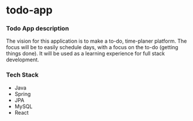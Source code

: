 # todo-app


<h3> Todo App description </h3>

The vision for this application is to make a to-do, time-planer platform. The focus will be to easily schedule days, with a focus on the to-do (getting things done). It will be used as a learning experience for full stack development.

<h3> Tech Stack </h3>

- Java
- Spring
- JPA
- MySQL
- React
